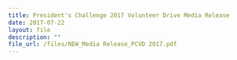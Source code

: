 ```yaml
---
title: President's Challenge 2017 Volunteer Drive Media Release
date: 2017-07-22
layout: file
description: ""
file_url: /files/NEW_Media Release_PCVD 2017.pdf
---
```

